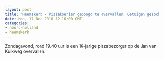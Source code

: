 ```yaml
---
layout: post
title: "Heemskerk - Pizzakoerier gepoogd te overvallen. Getuigen gezocht."
date: Mon, 17 Dec 2018 12:16:00 GMT
categories: 
- noord-holland 
- heemskerk 
---
```


Zondagavond, rond 19.40 uur is een 16-jarige pizzabezorger op de Jan van Kuikweg overvallen.
